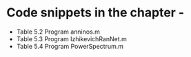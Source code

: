 # Code snippets in the chapter -

- Table 5.2 Program anninos.m
- Table 5.3 Program IzhikevichRanNet.m
- Table 5.4 Program PowerSpectrum.m
